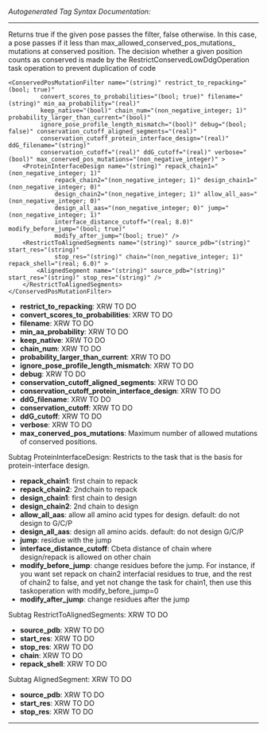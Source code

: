 _Autogenerated Tag Syntax Documentation:_

---
Returns true if the given pose passes the filter, false otherwise. In this case, a pose passes if it less than max_allowed_conserved_pos_mutations_ mutations at conserved position. The decision whether a given position counts as conserved is made by the RestrictConservedLowDdgOperation task operation to prevent duplication of code

```
<ConservedPosMutationFilter name="(string)" restrict_to_repacking="(bool; true)"
         convert_scores_to_probabilities="(bool; true)" filename="(string)" min_aa_probability="(real)"
         keep_native="(bool)" chain_num="(non_negative_integer; 1)" probability_larger_than_current="(bool)"
         ignore_pose_profile_length_mismatch="(bool)" debug="(bool; false)" conservation_cutoff_aligned_segments="(real)"
         conservation_cutoff_protein_interface_design="(real)" ddG_filename="(string)"
         conservation_cutoff="(real)" ddG_cutoff="(real)" verbose="(bool)" max_conerved_pos_mutations="(non_negative_integer)" >
    <ProteinInterfaceDesign name="(string)" repack_chain1="(non_negative_integer; 1)"
             repack_chain2="(non_negative_integer; 1)" design_chain1="(non_negative_integer; 0)"
             design_chain2="(non_negative_integer; 1)" allow_all_aas="(non_negative_integer; 0)"
             design_all_aas="(non_negative_integer; 0)" jump="(non_negative_integer; 1)"
             interface_distance_cutoff="(real; 8.0)" modify_before_jump="(bool; true)"
             modify_after_jump="(bool; true)" />
    <RestrictToAlignedSegments name="(string)" source_pdb="(string)" start_res="(string)"
             stop_res="(string)" chain="(non_negative_integer; 1)" repack_shell="(real; 6.0)" >
        <AlignedSegment name="(string)" source_pdb="(string)" start_res="(string)" stop_res="(string)" />
    </RestrictToAlignedSegments>
</ConservedPosMutationFilter>
```

-   **restrict_to_repacking**: XRW TO DO
-   **convert_scores_to_probabilities**: XRW TO DO
-   **filename**: XRW TO DO
-   **min_aa_probability**: XRW TO DO
-   **keep_native**: XRW TO DO
-   **chain_num**: XRW TO DO
-   **probability_larger_than_current**: XRW TO DO
-   **ignore_pose_profile_length_mismatch**: XRW TO DO
-   **debug**: XRW TO DO
-   **conservation_cutoff_aligned_segments**: XRW TO DO
-   **conservation_cutoff_protein_interface_design**: XRW TO DO
-   **ddG_filename**: XRW TO DO
-   **conservation_cutoff**: XRW TO DO
-   **ddG_cutoff**: XRW TO DO
-   **verbose**: XRW TO DO
-   **max_conerved_pos_mutations**: Maximum number of allowed mutations of conserved positions.


Subtag ProteinInterfaceDesign:   Restricts to the task that is the basis for protein-interface design.

-   **repack_chain1**: first chain to repack
-   **repack_chain2**: 2ndchain to repack
-   **design_chain1**: first chain to design
-   **design_chain2**: 2nd chain to design
-   **allow_all_aas**: allow all amino acid types for design. default: do not design to G/C/P
-   **design_all_aas**: design all amino acids. default: do not design G/C/P
-   **jump**: residue with the jump
-   **interface_distance_cutoff**: Cbeta distance of chain where design/repack is allowed on other chain
-   **modify_before_jump**: change residues before the jump. For instance, if you want set repack on chain2 interfacial residues to true, and the rest of chain2 to false, and yet not change the task for chain1, then use this taskoperation with modify_before_jump=0
-   **modify_after_jump**: change residues after the jump

Subtag RestrictToAlignedSegments:   XRW TO DO

-   **source_pdb**: XRW TO DO
-   **start_res**: XRW TO DO
-   **stop_res**: XRW TO DO
-   **chain**: XRW TO DO
-   **repack_shell**: XRW TO DO


Subtag AlignedSegment:   XRW TO DO

-   **source_pdb**: XRW TO DO
-   **start_res**: XRW TO DO
-   **stop_res**: XRW TO DO

---
